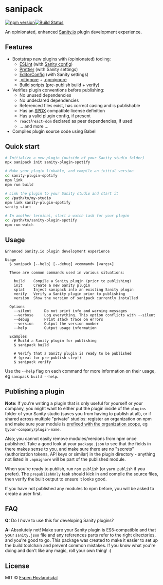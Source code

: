 # sanipack

[![npm version](https://img.shields.io/npm/v/sanipack.svg?style=flat-square)](https://www.npmjs.com/package/sanipack)[![Build Status](https://img.shields.io/github/workflow/status/rexxars/sanipack/CI/main.svg?style=flat-square)](https://github.com/rexxars/sanipack/actions?query=workflow%3ACI)

An opinionated, enhanced [Sanity.io](https://www.sanity.io/) plugin development experience.

## Features

- Bootstrap new plugins with (opinionated) tooling:
  - [ESLint](https://eslint.org/) (with [Sanity config](https://github.com/sanity-io/sanity/tree/next/packages/eslint-config-sanity))
  - [Prettier](https://prettier.io/) (with Sanity settings)
  - [EditorConfig](https://editorconfig.org/) (with Sanity settings)
  - [.gitignore](https://git-scm.com/docs/gitignore) + [.npmignore](https://docs.npmjs.com/cli/v6/using-npm/developers#keeping-files-out-of-your-package)
  - Build scripts (pre-publish build + verify)
- Verifies plugin conventions before publishing:
  - No unused dependencies
  - No undeclared dependencies
  - Referenced files exist, has correct casing and is publishable
  - Has an [SPDX](https://spdx.org/licenses/) compatible license definition
  - Has a valid plugin config, if present
  - `react`/`react-dom` declared as peer dependencies, if used
  - ... and more ...
- Compiles plugin source code using Babel

## Quick start

```bash
# Initialize a new plugin (outside of your Sanity studio folder)
npx sanipack init sanity-plugin-spotify

# Make your plugin linkable, and compile an initial version
cd sanity-plugin-spotify
npm link
npm run build

# Link the plugin to your Sanity studio and start it
cd /path/to/my-studio
npm link sanity-plugin-spotify
sanity start

# In another terminal, start a watch task for your plugin
cd /path/to/sanity-plugin-spotify
npm run watch
```

## Usage

```
Enhanced Sanity.io plugin development experience

Usage
  $ sanipack [--help] [--debug] <command> [<args>]

  These are common commands used in various situations:

    build    Compile a Sanity plugin (prior to publishing)
    init     Create a new Sanity plugin
    splat    Inject sanipack into an existing Sanity plugin
    verify   Verify a Sanity plugin prior to publishing
    version  Show the version of sanipack currently installed

  Options
    --silent      Do not print info and warning messages
    --verbose     Log everything. This option conflicts with --silent
    --debug       Print stack trace on errors
    --version     Output the version number
    --help        Output usage information

  Examples
    # Build a Sanity plugin for publishing
    $ sanipack build

    # Verify that a Sanity plugin is ready to be published
    # (great for pre-publish step!)
    $ sanipack verify
```

Use the `--help` flag on each command for more information on their usage, eg `sanipack build --help`.

## Publishing a plugin

**Note:** If you're writing a plugin that is only useful for yourself or your company, you might want to either put the plugin inside of the `plugins` folder of your Sanity studio (saves you from having to publish at all), or if shared across multiple "private" studios: register an organization on npm and make sure your module is [prefixed with the organization scope](https://docs.npmjs.com/creating-and-publishing-private-packages), eg `@your-company/plugin-name`.

Also; you cannot easily remove modules/versions from npm once published. Take a good look at your `package.json` to see that the fields in there makes sense to you, and make sure there are no "secrets" (authorization tokens, API keys or similar) in the plugin directory - anything not listed in `.npmignore` will be part of the published module.

When you're ready to publish, run `npm publish` (or `yarn publish` if you prefer). The `prepublishOnly` task should kick in and compile the source files, then verify the built output to ensure it looks good.

If you have not published any modules to npm before, you will be asked to create a user first.

## FAQ

**Q:** Do I _have_ to use this for developing Sanity plugins?

**A:** Absolutely not! Make sure your Sanity plugin is ES5-compatible and that your `sanity.json` file and any references parts refer to the right directories, and you're good to go. This package was created to make it easier to set up the build toolchain and prevent common mistakes. If you know what you're doing and don't like any magic, roll your own thing! :)

## License

MIT © [Espen Hovlandsdal](https://espen.codes/)
